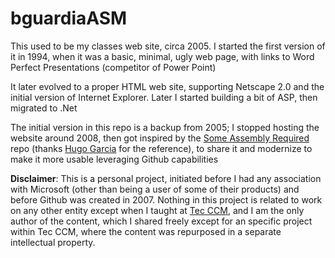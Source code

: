 # bguardiaASM

This used to be my classes web site, circa 2005. I started the first version of it in 1994, when it was a basic, minimal, ugly web page, with links to Word Perfect Presentations (competitor of Power Point)

It later evolved to a proper HTML web site, supporting Netscape 2.0 and the initial version of Internet Explorer. Later I started building a bit of ASP, then migrated to .Net

The initial version in this repo is a backup from 2005; I stopped hosting the website around 2008, then got inspired by the [Some Assembly Required](https://github.com/hackclub/some-assembly-required) repo (thanks [Hugo Garcia](https://github.com/orgs/socialrewind/people/HugoGaMo) for the reference), to share it and modernize to make it more usable leveraging Github capabilities

**Disclaimer**: This is a personal project, initiated before I had any association with Microsoft (other than being a user of some of their products) and before Github was created in 2007.
Nothing in this project is related to work on any other entity except when I taught at [Tec CCM](https://tec.mx/en/ciudad-de-mexico-campus), and I am the only author of the content, which I shared freely except for an specific project within Tec CCM, where the content was repurposed in a separate intellectual property.
